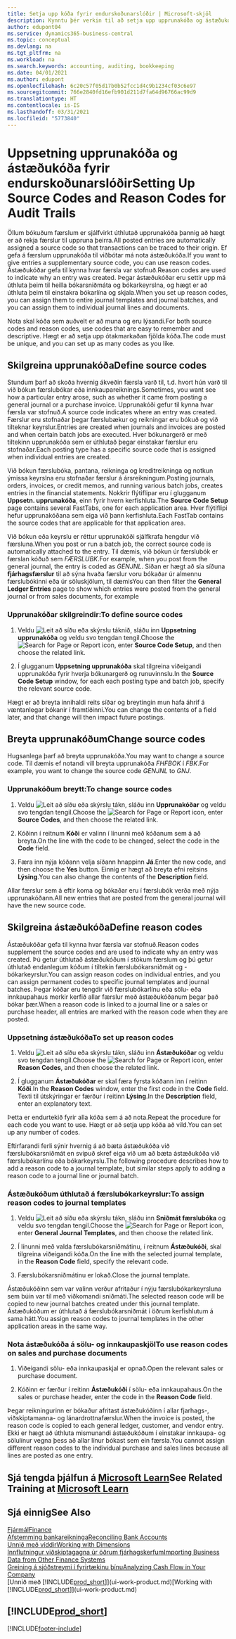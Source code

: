 ```yaml
---
title: Setja upp kóða fyrir endurskoðunarslóðir | Microsoft-skjöl
description: Kynntu þér verkin til að setja upp upprunakóða og ástæðukóða sem þú getur notað til að fylgjast með eftirlitsferðum.
author: edupont04
ms.service: dynamics365-business-central
ms.topic: conceptual
ms.devlang: na
ms.tgt_pltfrm: na
ms.workload: na
ms.search.keywords: accounting, auditing, bookkeeping
ms.date: 04/01/2021
ms.author: edupont
ms.openlocfilehash: 6c20c57f05d17b0b52fcc1d4c9b1234cf03c6e97
ms.sourcegitcommit: 766e2840fd16efb901d211d7fa64d96766ac99d9
ms.translationtype: HT
ms.contentlocale: is-IS
ms.lasthandoff: 03/31/2021
ms.locfileid: "5773840"
---
```

# <a name="setting-up-source-codes-and-reason-codes-for-audit-trails"></a><span data-ttu-id="85056-103">Uppsetning upprunakóða og ástæðukóða fyrir endurskoðunarslóðir</span><span class="sxs-lookup"><span data-stu-id="85056-103">Setting Up Source Codes and Reason Codes for Audit Trails</span></span>

<span data-ttu-id="85056-104">Öllum bókuðum færslum er sjálfvirkt úthlutað upprunakóða þannig að hægt er að rekja færslur til uppruna þeirra.</span><span class="sxs-lookup"><span data-stu-id="85056-104">All posted entries are automatically assigned a source code so that transactions can be traced to their origin.</span></span> <span data-ttu-id="85056-105">Ef gefa á færslum upprunakóða til viðbótar má nota ástæðukóða.</span><span class="sxs-lookup"><span data-stu-id="85056-105">If you want to give entries a supplementary source code, you can use reason codes.</span></span> <span data-ttu-id="85056-106">Ástæðukóðar gefa til kynna hvar færsla var stofnuð.</span><span class="sxs-lookup"><span data-stu-id="85056-106">Reason codes are used to indicate why an entry was created.</span></span> <span data-ttu-id="85056-107">Þegar ástæðukóðar eru settir upp má úthluta þeim til heilla bókarsniðmáta og bókarkeyrslna, og hægt er að úthluta þeim til einstakra bókarlína og skjala.</span><span class="sxs-lookup"><span data-stu-id="85056-107">When you set up reason codes, you can assign them to entire journal templates and journal batches, and you can assign them to individual journal lines and documents.</span></span>  

<span data-ttu-id="85056-108">Nota skal kóða sem auðvelt er að muna og eru lýsandi.</span><span class="sxs-lookup"><span data-stu-id="85056-108">For both source codes and reason codes, use codes that are easy to remember and descriptive.</span></span> <span data-ttu-id="85056-109">Hægt er að setja upp ótakmarkaðan fjölda kóða.</span><span class="sxs-lookup"><span data-stu-id="85056-109">The code must be unique, and you can set up as many codes as you like.</span></span>

## <a name="define-source-codes"></a><span data-ttu-id="85056-110">Skilgreina upprunakóða</span><span class="sxs-lookup"><span data-stu-id="85056-110">Define source codes</span></span>

<span data-ttu-id="85056-111">Stundum þarf að skoða hvernig ákveðin færsla varð til, t.d. hvort hún varð til við bókun færslubókar eða innkaupareiknings.</span><span class="sxs-lookup"><span data-stu-id="85056-111">Sometimes, you want see how a particular entry arose, such as whether it came from posting a general journal or a purchase invoice.</span></span> <span data-ttu-id="85056-112">Upprunakóði gefur til kynna hvar færsla var stofnuð.</span><span class="sxs-lookup"><span data-stu-id="85056-112">A source code indicates where an entry was created.</span></span> <span data-ttu-id="85056-113">Færslur eru stofnaðar þegar færslubækur og reikningar eru bókuð og við tilteknar keyrslur.</span><span class="sxs-lookup"><span data-stu-id="85056-113">Entries are created when journals and invoices are posted and when certain batch jobs are executed.</span></span> <span data-ttu-id="85056-114">Hver bókunargerð er með tiltekinn upprunakóða sem er úthlutað þegar einstakar færslur eru stofnaðar.</span><span class="sxs-lookup"><span data-stu-id="85056-114">Each posting type has a specific source code that is assigned when individual entries are created.</span></span>  

<span data-ttu-id="85056-115">Við bókun færslubóka, pantana, reikninga og kreditreikninga og notkun ýmissa keyrslna eru stofnaðar færslur á ársreikningum.</span><span class="sxs-lookup"><span data-stu-id="85056-115">Posting journals, orders, invoices, or credit memos, and running various batch jobs, creates entries in the financial statements.</span></span> <span data-ttu-id="85056-116">Nokkrir flýtiflipar eru í glugganum **Uppsetn. upprunakóða**, einn fyrir hvern kerfishluta.</span><span class="sxs-lookup"><span data-stu-id="85056-116">The **Source Code Setup** page contains several FastTabs, one for each application area.</span></span> <span data-ttu-id="85056-117">Hver flýtiflipi hefur upprunakóðana sem eiga við þann kerfishluta.</span><span class="sxs-lookup"><span data-stu-id="85056-117">Each FastTab contains the source codes that are applicable for that application area.</span></span>

<span data-ttu-id="85056-118">Við bókun eða keyrslu er réttur upprunakóði sjálfkrafa hengdur við færsluna.</span><span class="sxs-lookup"><span data-stu-id="85056-118">When you post or run a batch job, the correct source code is automatically attached to the entry.</span></span> <span data-ttu-id="85056-119">Til dæmis, við bókun úr færslubók er færslan kóðuð sem *FÆRSLUBK*.</span><span class="sxs-lookup"><span data-stu-id="85056-119">For example, when you post from the general journal, the entry is coded as *GENJNL*.</span></span> <span data-ttu-id="85056-120">Síðan er hægt að sía síðuna **fjárhagsfærslur** til að sýna hvaða færslur voru bókaðar úr almennu færslubókinni eða úr söluskjölum, til dæmis</span><span class="sxs-lookup"><span data-stu-id="85056-120">You can then filter the **General Ledger Entries** page to show which entries were posted from the general journal or from sales documents, for example</span></span>

### <a name="to-define-source-codes"></a><span data-ttu-id="85056-121">Upprunakóðar skilgreindir:</span><span class="sxs-lookup"><span data-stu-id="85056-121">To define source codes</span></span>

1. <span data-ttu-id="85056-122">Veldu ![Leit að síðu eða skýrslu](media/ui-search/search_small.png "Leit að síðu eða skýrslu tákn") táknið, sláðu inn **Uppsetning upprunakóða** og veldu svo tengdan tengil.</span><span class="sxs-lookup"><span data-stu-id="85056-122">Choose the ![Search for Page or Report](media/ui-search/search_small.png "Search for Page or Report icon") icon, enter **Source Code Setup**, and then choose the related link.</span></span>  

2. <span data-ttu-id="85056-123">Í glugganum **Uppsetning upprunakóða** skal tilgreina viðeigandi upprunakóða fyrir hverja bókunargerð og runuvinnslu.</span><span class="sxs-lookup"><span data-stu-id="85056-123">In the **Source Code Setup** window, for each each posting type and batch job, specify the relevant source code.</span></span>  

<span data-ttu-id="85056-124">Hægt er að breyta innihaldi reits síðar og breytingin mun hafa áhrif á væntanlegar bókanir í framtíðinni.</span><span class="sxs-lookup"><span data-stu-id="85056-124">You can change the contents of a field later, and that change will then impact future postings.</span></span>

## <a name="change-source-codes"></a><span data-ttu-id="85056-125">Breyta upprunakóðum</span><span class="sxs-lookup"><span data-stu-id="85056-125">Change source codes</span></span>

<span data-ttu-id="85056-126">Hugsanlega þarf að breyta upprunakóða.</span><span class="sxs-lookup"><span data-stu-id="85056-126">You may want to change a source code.</span></span> <span data-ttu-id="85056-127">Til dæmis ef notandi vill breyta upprunakóða *FHFBOK* í *FBK*.</span><span class="sxs-lookup"><span data-stu-id="85056-127">For example, you want to change the source code *GENJNL* to *GNJ*.</span></span>

### <a name="to-change-source-codes"></a><span data-ttu-id="85056-128">Upprunakóðum breytt:</span><span class="sxs-lookup"><span data-stu-id="85056-128">To change source codes</span></span>

1. <span data-ttu-id="85056-129">Veldu ![Leit að síðu eða skýrslu](media/ui-search/search_small.png "Leit að síðu eða skýrslu tákn") tákn, sláðu inn **Upprunakóðar** og veldu svo tengdan tengil.</span><span class="sxs-lookup"><span data-stu-id="85056-129">Choose the ![Search for Page or Report](media/ui-search/search_small.png "Search for Page or Report icon") icon, enter **Source Codes**, and then choose the related link.</span></span>

2. <span data-ttu-id="85056-130">Kóðinn í reitnum **Kóði** er valinn í línunni með kóðanum sem á að breyta.</span><span class="sxs-lookup"><span data-stu-id="85056-130">On the line with the code to be changed, select the code in the **Code** field.</span></span>

3. <span data-ttu-id="85056-131">Færa inn nýja kóðann velja síðann hnappinn **Já**.</span><span class="sxs-lookup"><span data-stu-id="85056-131">Enter the new code, and then choose the **Yes** button.</span></span> <span data-ttu-id="85056-132">Einnig er hægt að breyta efni reitsins **Lýsing**.</span><span class="sxs-lookup"><span data-stu-id="85056-132">You can also change the contents of the **Description** field.</span></span>

<span data-ttu-id="85056-133">Allar færslur sem á eftir koma og bókaðar eru í færslubók verða með nýja upprunakóðann.</span><span class="sxs-lookup"><span data-stu-id="85056-133">All new entries that are posted from the general journal will have the new source code.</span></span>

## <a name="define-reason-codes"></a><span data-ttu-id="85056-134">Skilgreina ástæðukóða</span><span class="sxs-lookup"><span data-stu-id="85056-134">Define reason codes</span></span>

<span data-ttu-id="85056-135">Ástæðukóðar gefa til kynna hvar færsla var stofnuð.</span><span class="sxs-lookup"><span data-stu-id="85056-135">Reason codes supplement the source codes and are used to indicate why an entry was created.</span></span> <span data-ttu-id="85056-136">Þú getur úthlutað ástæðukóðum í stökum færslum og þú getur úthlutað endanlegum kóðum í tiltekin færslubókarsniðmát og -bókarkeyrslur.</span><span class="sxs-lookup"><span data-stu-id="85056-136">You can assign reason codes on individual entries, and you can assign permanent codes to specific journal templates and journal batches.</span></span> <span data-ttu-id="85056-137">Þegar kóðar eru tengdir við færslubókarlínu eða sölu- eða innkaupahaus merkir kerfið allar færslur með ástæðukóðanum þegar það bókar þær.</span><span class="sxs-lookup"><span data-stu-id="85056-137">When a reason code is linked to a journal line or a sales or purchase header, all entries are marked with the reason code when they are posted.</span></span>  

### <a name="to-set-up-reason-codes"></a><span data-ttu-id="85056-138">Uppsetning ástæðukóða</span><span class="sxs-lookup"><span data-stu-id="85056-138">To set up reason codes</span></span>

1. <span data-ttu-id="85056-139">Veldu ![Leit að síðu eða skýrslu](media/ui-search/search_small.png "Leit að síðu eða skýrslu tákn") tákn, sláðu inn **Ástæðukóðar** og veldu svo tengdan tengil.</span><span class="sxs-lookup"><span data-stu-id="85056-139">Choose the ![Search for Page or Report](media/ui-search/search_small.png "Search for Page or Report icon")  icon, enter **Reason Codes**, and then choose the related link.</span></span>

2. <span data-ttu-id="85056-140">Í glugganum **Ástæðukóðar** er skal færa fyrsta kóðann inn í reitinn **Kóði**.</span><span class="sxs-lookup"><span data-stu-id="85056-140">In the **Reason Codes** window, enter the first code in the **Code** field.</span></span> <span data-ttu-id="85056-141">Texti til útskýringar er færður í reitinn **Lýsing**.</span><span class="sxs-lookup"><span data-stu-id="85056-141">In the **Description** field, enter an explanatory text.</span></span>

<span data-ttu-id="85056-142">Þetta er endurtekið fyrir alla kóða sem á að nota.</span><span class="sxs-lookup"><span data-stu-id="85056-142">Repeat the procedure for each code you want to use.</span></span> <span data-ttu-id="85056-143">Hægt er að setja upp kóða að vild.</span><span class="sxs-lookup"><span data-stu-id="85056-143">You can set up any number of codes.</span></span>

<span data-ttu-id="85056-144">Eftirfarandi ferli sýnir hvernig á að bæta ástæðukóða við færslubókarsniðmát en svipuð skref eiga við um að bæta ástæðukóða við færslubókarlínu eða bókarkeyrslu.</span><span class="sxs-lookup"><span data-stu-id="85056-144">The following procedure describes how to add a reason code to a journal template, but similar steps apply to adding a reason code to a journal line or journal batch.</span></span>  

### <a name="to-assign-reason-codes-to-journal-templates"></a><span data-ttu-id="85056-145">Ástæðukóðum úthlutað á færslubókarkeyrslur:</span><span class="sxs-lookup"><span data-stu-id="85056-145">To assign reason codes to journal templates</span></span>

1. <span data-ttu-id="85056-146">Veldu ![Leit að síðu eða skýrslu](media/ui-search/search_small.png "Leit að síðu eða skýrslu tákn") tákn, sláðu inn **Sniðmát færslubóka** og veldu svo tengdan tengil.</span><span class="sxs-lookup"><span data-stu-id="85056-146">Choose the ![Search for Page or Report](media/ui-search/search_small.png "Search for Page or Report icon")  icon, enter **General Journal Templates**, and then choose the related link.</span></span>

2. <span data-ttu-id="85056-147">Í línunni með valda færslubókarsniðmátinu, í reitnum **Ástæðukóði**, skal tilgreina viðeigandi kóða.</span><span class="sxs-lookup"><span data-stu-id="85056-147">On the line with the selected journal template, in the **Reason Code** field, specify the relevant code.</span></span>

3. <span data-ttu-id="85056-148">Færslubókarsniðmátinu er lokað.</span><span class="sxs-lookup"><span data-stu-id="85056-148">Close the journal template.</span></span>

<span data-ttu-id="85056-149">Ástæðukóðinn sem var valinn verður afritaður í nýju færslubókarkeyrsluna sem búin var til með viðkomandi sniðmáti.</span><span class="sxs-lookup"><span data-stu-id="85056-149">The selected reason code will be copied to new journal batches created under this journal template.</span></span> <span data-ttu-id="85056-150">Ástæðukóðum er úthlutað á færslubókarsniðmát í öðrum kerfishlutum á sama hátt.</span><span class="sxs-lookup"><span data-stu-id="85056-150">You assign reason codes to journal templates in the other application areas in the same way.</span></span>

### <a name="to-use-reason-codes-on-sales-and-purchase-documents"></a><span data-ttu-id="85056-151">Nota ástæðukóða á sölu- og innkaupaskjöl</span><span class="sxs-lookup"><span data-stu-id="85056-151">To use reason codes on sales and purchase documents</span></span>

1. <span data-ttu-id="85056-152">Viðeigandi sölu- eða innkaupaskjal er opnað.</span><span class="sxs-lookup"><span data-stu-id="85056-152">Open the relevant sales or purchase document.</span></span>

2. <span data-ttu-id="85056-153">Kóðinn er færður í reitinn **Ástæðukóði** í sölu- eða innkaupahaus.</span><span class="sxs-lookup"><span data-stu-id="85056-153">On the sales or purchase header, enter the code in the **Reason Code** field.</span></span>

<span data-ttu-id="85056-154">Þegar reikningurinn er bókaður afritast ástæðukóðinn í allar fjarhags-, viðskiptamanna- og lánardrottnafærslur.</span><span class="sxs-lookup"><span data-stu-id="85056-154">When the invoice is posted, the reason code is copied to each general ledger, customer, and vendor entry.</span></span> <span data-ttu-id="85056-155">Ekki er hægt að úthluta mismunandi ástæðukóðum í einstakar innkaupa- og sölulínur vegna þess að allar línur bókast sem ein færsla.</span><span class="sxs-lookup"><span data-stu-id="85056-155">You cannot assign different reason codes to the individual purchase and sales lines because all lines are posted as one entry.</span></span>

## <a name="see-related-training-at-microsoft-learn"></a><span data-ttu-id="85056-156">Sjá tengda þjálfun á [Microsoft Learn](/learn/paths/set-up-financial-management-dynamics-365-business-central/)</span><span class="sxs-lookup"><span data-stu-id="85056-156">See Related Training at [Microsoft Learn](/learn/paths/set-up-financial-management-dynamics-365-business-central/)</span></span>

## <a name="see-also"></a><span data-ttu-id="85056-157">Sjá einnig</span><span class="sxs-lookup"><span data-stu-id="85056-157">See Also</span></span>

[<span data-ttu-id="85056-158">Fjármál</span><span class="sxs-lookup"><span data-stu-id="85056-158">Finance</span></span>](finance.md)  
[<span data-ttu-id="85056-159">Afstemming bankareikninga</span><span class="sxs-lookup"><span data-stu-id="85056-159">Reconciling Bank Accounts</span></span>](bank-manage-bank-accounts.md)  
[<span data-ttu-id="85056-160">Unnið með víddir</span><span class="sxs-lookup"><span data-stu-id="85056-160">Working with Dimensions</span></span>](finance-dimensions.md)  
[<span data-ttu-id="85056-161">Innflutningur viðskiptagagna úr öðrum fjárhagskerfum</span><span class="sxs-lookup"><span data-stu-id="85056-161">Importing Business Data from Other Finance Systems</span></span>](across-import-data-configuration-packages.md)  
[<span data-ttu-id="85056-162">Greining á sjóðstreymi í fyrirtækinu þínu</span><span class="sxs-lookup"><span data-stu-id="85056-162">Analyzing Cash Flow in Your Company</span></span>](finance-analyze-cash-flow.md)  
<span data-ttu-id="85056-163">[Unnið með [!INCLUDE[prod_short](includes/prod_short.md)]](ui-work-product.md)</span><span class="sxs-lookup"><span data-stu-id="85056-163">[Working with [!INCLUDE[prod_short](includes/prod_short.md)]](ui-work-product.md)</span></span>  

## [!INCLUDE[prod_short](includes/free_trial_md.md)]  


[!INCLUDE[footer-include](includes/footer-banner.md)]